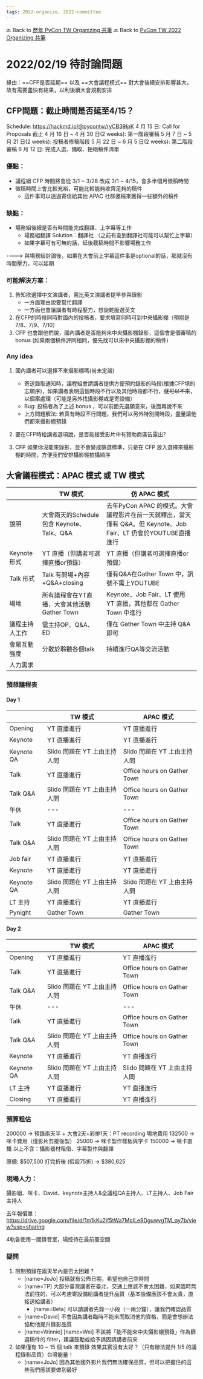 ```yaml
---
tags: 2022-organize, 2022-committee
---
```


🔙 Back to [歷年 PyCon TW Organizing 共筆](/ryPr7SFyP/%2FHM5mHCFKQCu7-W5ea8ITcw%3Fview)
🔙 Back to [PyCon TW 2022 Organizing 共筆](/rkk3KQ_VY)

# 2022/02/19 待討論問題
緣由：==CFP是否延期== 以及 ==大會議程模式== 對大會後續安排影響甚大，故有需要盡快有結果，以利後續大會規劃安排

## CFP問題：截止時間是否延至4/15？
Schedule: https://hackmd.io/@pycontw/ryCB39IpK
4 月 15 日: Call for Proposals 截止
4 月 16 日 ~ 4 月 30 日(2 weeks): 第一階段審稿
5 月 7 日 ~ 5 月 21 日(2 weeks): 投稿者修稿階段
5 月 22 日 ~ 6 月 5 日(2 weeks): 第二階段審稿
6 月 12 日: 完成入選、備取、拒絕稿件清單

### 優點：
- 議程組 CFP 時間將會從 3/1 ~ 3/28 改成 3/1 ~ 4/15，會多半個月徵稿時間
- 徵稿時間上會比較充裕，可能比較能夠收齊足夠的稿件
    - 這件事可以透過寄信給其他 APAC 社群邀稿來獲得一些額外的稿件

### 缺點：
- 場務組後續是否有時間能完成翻譯、上字幕等工作
    - 場務組翻譯 Solution：翻譯社 （之前有查到翻譯社可能可以幫忙上字幕）
    - 如果字幕可有可無的話，延後截稿時間不影響場務工作

----> 與場務組討論後，如果在大會前上字幕這件事是optional的話，那就沒有時間壓力，可以延期

### 可能解決方案：

1. 告知欲選擇中文演講者，需比英文演講者提早參與錄影
    - 一方面理由說要幫忙翻譯
    - 一方面也會讓講者有時程壓力，想說乾脆選英文
2. 在CFP的時候同時對國內的投稿者，要求填寫何時可到中央攝影棚（預期是7/8、7/9、7/10）
3.  CFP 也會跟他們說，國內講者是否能夠來中央攝影棚錄影，這個會是個審稿的 bonus (如果兩個稿件評同相同，優先找可以來中央攝影棚的稿件)




### Any idea

1. 國內講者可以選擇不來攝影棚嗎(尚未定論)

    - 寄送錄取通知時，議程組會請講者提供方便預約錄影的時段(根據CFP填的志願序)，如果講者表明這個時段不行以及其他時段都不行，~~就可以不來~~，以個案處理（可能是另外找攝影棚或是寄設備）
    - Bug: 投稿者為了上述 bonus ，可以前面先選願意來，後面再說不來
    - 上方問題解法: 若真有時段不行問題，我們可以另外特別開時段，盡量讓他們都來攝影棚預錄

2. 要在CFP時給講者選項說，是否能接受影片中有贊助商廣告露出?
3. CFP 如果你沒能來錄影，並不會變成篩選標準，只是在 CFP 放入選擇來攝影棚的時間，方便我們安排攝影棚拍攝順序


## 大會議程模式：APAC 模式 或 TW 模式

|          | TW 模式   | 仿 APAC 模式 |
| -------- | -------- | -------- |
| 說明      | 大會兩天的Schedule包含 Keynote、Talk、Q&A | 去年PyCon APAC 的模式。大會議程影片在前一天就釋出，當天僅有 Q&A。但 Keynote、Job Fair、LT 仍會於YOUTUBE直播進行 |
|Keynote形式| YT 直播（但講者可選擇直播or預錄）| YT 直播（但講者可選擇直播or預錄）|
| Talk 形式 | Talk 有開場+內容+Q&A+closing | 僅有Q&A在Gather Town 中，訊號不需上YOUTUBE |
| 場地      | 所有議程會在YT直播，大會其他活動 Gather Town | Keynote、Job Fair、LT 使用 YT 直播，其他都在 Gather Town 中進行 |
| 議程主持人工作 | 需主持OP、Q&A、ED | 僅在 Gather Town 中主持 Q&A 即可 |
|會眾互動強度|分散於聆聽各個talk|持續進行QA等交流活動|
|人力需求|||


### 預想議程表
#### Day 1
|             | TW 模式    | APAC 模式   |
| ----------- | --------- | ----------- |
| Opening     | YT 直播進行 | YT 直播進行 |
| Keynote     | YT 直播進行 | YT 直播進行 |
| Keynote QA  | Slido 問題在 YT 上由主持人問 | Slido 問題在 YT 上由主持人問 |
| Talk        | YT 直播進行 | Office hours on Gather Town |
| Talk Q&A    | Slido 問題在 YT 上由主持人問 | Office hours on Gather Town |
| 午休         | --- | --- |
| Talk        | YT 直播進行 | Office hours on Gather Town |
| Talk Q&A    | Slido 問題在 YT 上由主持人問 | Office hours on Gather Town |
| Job fair    | YT 直播進行 | YT 直播進行 |
| Keynote     | YT 直播進行 | YT 直播進行 |
| Keynote QA  | Slido 問題在 YT 上由主持人問 | Slido 問題在 YT 上由主持人問 |
| LT 主持      | YT 直播進行 | YT 直播進行 |
| Pynight     | Gather Town | Gather Town |

#### Day 2
|        | TW 模式                                     | APAC 模式                                                      |
| ------ | ------------------------------------------ | -------------------------------------------------------------- |
| Opening   | YT 直播進行 | YT 直播進行 |
| Talk        | YT 直播進行 | Office hours on Gather Town |
| Talk Q&A    | Slido 問題在 YT 上由主持人問 | Office hours on Gather Town |
| 午休 | --- | --- |
| Talk        | YT 直播進行 | Office hours on Gather Town |
| Talk Q&A    | Slido 問題在 YT 上由主持人問 | Office hours on Gather Town |
| Keynote     | YT 直播進行 | YT 直播進行 |
| Keynote QA  | Slido 問題在 YT 上由主持人問 | Slido 問題在 YT 上由主持人問 |
| LT 主持      | YT 直播進行 | YT 直播進行 |
| Closing      | YT 直播進行 | YT 直播進行 |

### 預算粗估

200000 -> 預錄兩天半 + 大會2天+彩排1天：PT recording 場地費用
132500 -> 咪卡費用（僅影片剪接後製）
25000 -> 咪卡製作樣板與字卡
150000 -> 咪卡直播
以上不含：攝影器材租借、字幕製作與翻譯

原價: $507,500
打完折後 (假設75折) -> $380,625

### 現場人力：
攝影組、咪卡、David、keynote主持人&全議程QA主持人、LT主持人、Job Fair 主持人


去年報價單：https://drive.google.com/file/d/1m1kKu2jf5tWa7MpILe9DguwvgTM_qy7b/view?usp=sharing


4軌各使用一間錄音室，場控待在最前臺空間


### 疑問
1. 限制預錄在兩天半內是否太困難？
    - [name=JoJo] 投稿就有公佈日期，希望他自己空時間
    - [name=TP] 大部分臺灣講者在臺北，交通上應該不會太困難，如果臨時無法前往的，可以考慮寄設備給講者提升品質（基本設備應該不會太貴，直接送給講者）
        - [name=Beta] 可以請講者先錄一小段（一兩分鐘），讓我們確認品質
    - [name=David] 不會因為講者臨時不能來而取消他的資格，而是會想辦法協助他提升錄影品質
    - [name=Winnie] [name=Wei] 不該將「能不能來中央攝影棚預錄」作為篩選稿件的 filter，建議鼓勵或給予誘因請講者前來
2. 如果僅有 10 ~ 15 個 talk 來預錄 效果其實沒有太好？（只有辦法提升 1/5 的議程錄影品質）台灣能量！
    - [name=JoJo] 因為其他國外影片我們無法確保品質，但可以把握住的這些我們應該要做到最好